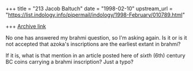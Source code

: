 +++
title = "213 Jacob Baltuch"
date = "1998-02-10"
upstream_url = "https://list.indology.info/pipermail/indology/1998-February/010789.html"

+++
[Archive link](https://list.indology.info/pipermail/indology/1998-February/010789.html)

No one has answered my brahmi question, so I'm asking again.
Is it or is it not accepted that azoka's inscriptions are
the earliest extant in brahmi?

If it is, what is that mention in an article posted here of
_sixth_ (6th) century BC coins carrying a brahmi inscription?
Just a typo?



